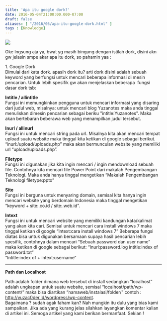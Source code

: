 ```yaml
---
title: 'Apa itu google dork?'
date: 2016-05-04T21:00:00.000-07:00
draft: false
aliases: [ "/2016/05/apa-itu-google-dork.html" ]
tags : [Knowledge]
---
```


[![](https://1.bp.blogspot.com/-0Uf2x_AcVrI/VqCv2LFIdWI/AAAAAAAABBM/H8bxFKYM5mY/s1600/google-dorks.jpg)](http://1.bp.blogspot.com/-0Uf2x_AcVrI/VqCv2LFIdWI/AAAAAAAABBM/H8bxFKYM5mY/s1600/google-dorks.jpg)

  
Oke lngsung aja ya, bwat yg masih bingung dengan istilah dork, disini akn gw jelasin smpe akar apa itu dork, so pahamin yaa :  

1\. Google Dork  
Dimulai dari kata dork. apasih dork itu? arti dork disini adalah sebuah keyword yang berfungsi untuk mencari beberapa informasi di mesin pencarian. Untuk lebih spesifik gw akan menjelaskan beberapa  fungsi dasar dork tsb:  
  

**Intitle / allintitle**  
Fungsi ini memungkinkan pengguna untuk mencari informasi yang disaring dari judul web, misalnya: untuk mencari blog Yuzanotes maka anda tinggal menuliskan dimesin pencarian sebagai beriku "intitle:Yuzanotes". Maka akan bertebaran beberawa web yang menampilkan judul tersebut.  

**Inurl / allinurl**  
Fungsi ini untuk mencari string pada url. Misalnya kita akan mencari tempat upload suatu website maka tinggal kita ketikan di google sebagai berikut. “inurl:/upload/uploads.php” maka akan bermunculan website yang memiliki url “upload/uploads.php”.  

**Filetype**  
Fungsi ini digunakan jika kita ingin mencari / ingin mendownload sebuah file. Contohnya kita mencari file Power Point dari makalah Pengembangan Teknologi. Maka anda hanya tinggal mengetikan “Makalah Pengembangan Teknologi filetype:pptx”  

**Site**  
Fungsi ini berguna untuk menyaring domain, semisal kita hanya ingin mencari website yang berdomain Indonesia maka tinggal mengetikan “keyword + site:.co.id / site:.web.id”.  

**Intext**  
Fungsi ini untuk mencari website yang memiliki kandungan kata/kalimat yang akan kita cari. Semisal untuk mencari cara install windows 7 maka tinggal ketikan di google “intext:cara install windows 7” Beberapa fungsi diatas bisa untuk digunakan bersamaan supaya hasil pencarian lebih spesifik, contohnya dalam mencari “Sebuah password dan user name” maka ketikan di google sebagai berikut: “Inurl:password.log intitle:index of password.txt“  
“Intitle:index of + intext:username”  
  

* * *

  
**Path dan Localhost**  

Path adalah folder dimana web tersebut di install sedangkan “localhost” adalah ungkapan untuk suatu website, semisal “localhost/path/wp-content/” maka bisa diartikan “namaweb/instalasi/folder/” contoh : http://yuzac0der.id/wordpress/wp-content.  
Bagaimana ? sudah agak faham kan? Nah mungkin itu dulu yang bias kami sampaikan. Jika ada yang kurang jelas silahkan layangkan komentar kalian di artikel ini. Semoga artikel yang kami berikan bermanfaat. Sekian !